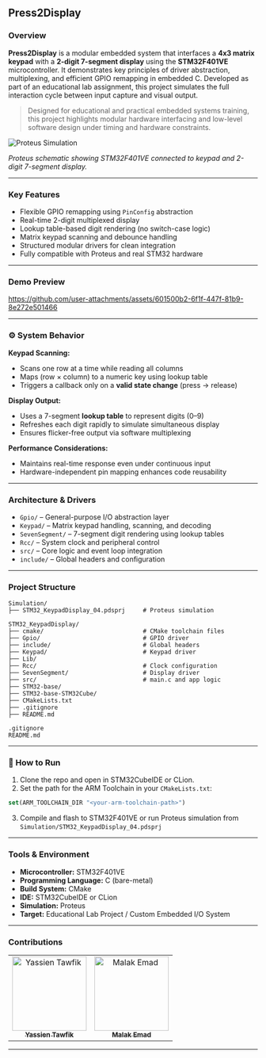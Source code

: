 ## Press2Display

### Overview

**Press2Display** is a modular embedded system that interfaces a **4x3 matrix keypad** with a **2-digit 7-segment display** using the **STM32F401VE** microcontroller. It demonstrates key principles of driver abstraction, multiplexing, and efficient GPIO remapping in embedded C. Developed as part of an educational lab assignment, this project simulates the full interaction cycle between input capture and visual output.

> Designed for educational and practical embedded systems training, this project highlights modular hardware interfacing and low-level software design under timing and hardware constraints.

![Proteus Simulation](https://github.com/user-attachments/assets/194055fe-b6da-4612-b0b3-9ff41593cdd5)

*Proteus schematic showing STM32F401VE connected to keypad and 2-digit 7-segment display.*

---

### Key Features

- Flexible GPIO remapping using `PinConfig` abstraction
- Real-time 2-digit multiplexed display
- Lookup table-based digit rendering (no switch-case logic)
- Matrix keypad scanning and debounce handling
- Structured modular drivers for clean integration
- Fully compatible with Proteus and real STM32 hardware

---

### Demo Preview

https://github.com/user-attachments/assets/601500b2-6f1f-447f-81b9-8e272e501466

---

### ⚙️ System Behavior

**Keypad Scanning:**
- Scans one row at a time while reading all columns
- Maps (row × column) to a numeric key using lookup table
- Triggers a callback only on a **valid state change** (press → release)

**Display Output:**
- Uses a 7-segment **lookup table** to represent digits (0–9)
- Refreshes each digit rapidly to simulate simultaneous display
- Ensures flicker-free output via software multiplexing

**Performance Considerations:**
- Maintains real-time response even under continuous input
- Hardware-independent pin mapping enhances code reusability

---

### Architecture & Drivers

- `Gpio/` – General-purpose I/O abstraction layer
- `Keypad/` – Matrix keypad handling, scanning, and decoding
- `SevenSegment/` – 7-segment digit rendering using lookup tables
- `Rcc/` – System clock and peripheral control
- `src/` – Core logic and event loop integration
- `include/` – Global headers and configuration

---

### Project Structure

```plaintext
Simulation/
├── STM32_KeypadDisplay_04.pdsprj     # Proteus simulation

STM32_KeypadDisplay/
├── cmake/                            # CMake toolchain files
├── Gpio/                             # GPIO driver
├── include/                          # Global headers
├── Keypad/                           # Keypad driver
├── Lib/
├── Rcc/                              # Clock configuration
├── SevenSegment/                     # Display driver
├── src/                              # main.c and app logic
├── STM32-base/
├── STM32-base-STM32Cube/
├── CMakeLists.txt
├── .gitignore
├── README.md

.gitignore
README.md
```

---

### 🧪 How to Run

1. Clone the repo and open in STM32CubeIDE or CLion.
2. Set the path for the ARM Toolchain in your `CMakeLists.txt`:

```cmake
set(ARM_TOOLCHAIN_DIR "<your-arm-toolchain-path>")
```

3. Compile and flash to STM32F401VE or run Proteus simulation from `Simulation/STM32_KeypadDisplay_04.pdsprj`

---

### Tools & Environment

- **Microcontroller:** STM32F401VE
- **Programming Language:** C (bare-metal)
- **Build System:** CMake
- **IDE:** STM32CubeIDE or CLion
- **Simulation:** Proteus
- **Target:** Educational Lab Project / Custom Embedded I/O System

---

### Contributions

<div>
  <table align="center">
    <tr>
      <td align="center">
        <a href="https://github.com/YassienTawfikk" target="_blank">
          <img src="https://avatars.githubusercontent.com/u/126521373?v=4" width="150px;" alt="Yassien Tawfik"/><br/>
          <sub><b>Yassien Tawfik</b></sub>
        </a>
      </td>
      <td align="center">
        <a href="https://github.com/malak-emad" target="_blank">
          <img src="https://avatars.githubusercontent.com/u/126415070?v=4" width="150px;" alt="Malak Emad"/><br/>
          <sub><b>Malak Emad</b></sub>
        </a>
      </td>
    </tr>
  </table>
</div>

---

